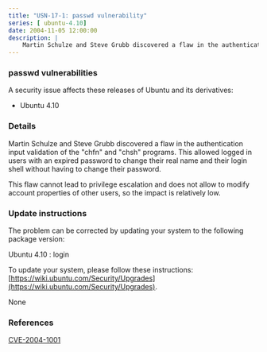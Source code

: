```yaml
---
title: "USN-17-1: passwd vulnerability"
series: [ ubuntu-4.10]
date: 2004-11-05 12:00:00
description: |
    Martin Schulze and Steve Grubb discovered a flaw in the authentication input validation of the &quot;chfn&quot; and &quot;chsh&quot; programs. This allowed logged in users with an expired password to change their real name and their login shell without having to change their password.
--- 
```

 
### passwd vulnerabilities

A security issue affects these releases of Ubuntu and its derivatives:

* Ubuntu 4.10

### Details

Martin Schulze and Steve Grubb discovered a flaw in the authentication input validation of the &quot;chfn&quot; and &quot;chsh&quot; programs. This allowed logged in users with an expired password to change their real name and their login shell without having to change their password.

This flaw cannot lead to privilege escalation and does not allow to modify account properties of other users, so the impact is relatively low.

### Update instructions

The problem can be corrected by updating your system to the following package version:

Ubuntu 4.10
 : login 

To update your system, please follow these instructions: [https://wiki.ubuntu.com/Security/Upgrades](https://wiki.ubuntu.com/Security/Upgrades).

None

### References

 [CVE-2004-1001](http://people.ubuntu.com/~ubuntu-security/cve/CVE-2004-1001)
 
